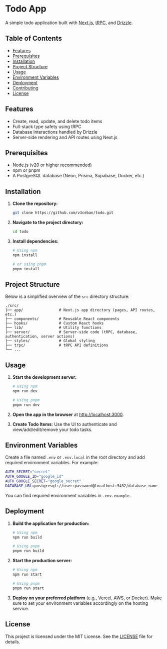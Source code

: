 # Todo App

A simple todo application built with [Next.js](https://nextjs.org/), [tRPC](https://trpc.io/), and [Drizzle](https://orm.drizzle.team/).

## Table of Contents

- [Features](#features)
- [Prerequisites](#prerequisites)
- [Installation](#installation)
- [Project Structure](#project-structure)
- [Usage](#usage)
- [Environment Variables](#environment-variables)
- [Deployment](#deployment)
- [Contributing](#contributing)
- [License](#license)

## Features

- Create, read, update, and delete todo items
- Full-stack type safety using tRPC
- Database interactions handled by Drizzle
- Server-side rendering and API routes using Next.js

## Prerequisites

- Node.js (v20 or higher recommended)
- npm or pnpm
- A PostgreSQL database (Neon, Prisma, Supabase, Docker, etc.)

## Installation

1. **Clone the repository:**
   ```bash
   git clone https://github.com/v3ceban/todo.git
   ```
2. **Navigate to the project directory:**
   ```bash
   cd todo
   ```
3. **Install dependencies:**

   ```bash
   # Using npm
   npm install

   # or using pnpm
   pnpm install
   ```

## Project Structure

Below is a simplified overview of the `src` directory structure:

```
./src/
├── app/                # Next.js app directory (pages, API routes, etc.)
├── components/         # Reusable React components
├── hooks/              # Custom React hooks
├── lib/                # Utility functions
├── server/             # Server-side code (tRPC, database, authentication, server actions)
├── styles/             # Global styling
├── trpc/               # tRPC API definitions
└── ...
```

## Usage

1. **Start the development server:**

   ```bash
   # Using npm
   npm run dev

   # Using pnpm
   pnpm run dev
   ```

2. **Open the app in the browser** at [http://localhost:3000](http://localhost:3000).

3. **Create Todo Items**: Use the UI to authenticate and view/add/edit/remove your todo tasks.

## Environment Variables

Create a file named `.env` or `.env.local` in the root directory and add required environment variables. For example:

```bash
AUTH_SECRET="secret"
AUTH_GOOGLE_ID="google_id"
AUTH_GOOGLE_SECRET="google_secret"
DATABASE_URL=postgresql://user:password@localhost:5432/database_name
```

You can find required environment variables in `.env.example`.

## Deployment

1. **Build the application for production:**

   ```bash
   # Using npm
   npm run build

   # Using pnpm
   pnpm run build
   ```

2. **Start the production server:**

   ```bash
   # Using npm
   npm run start

   # Using pnpm
   pnpm run start
   ```

3. **Deploy on your preferred platform** (e.g., Vercel, AWS, or Docker). Make sure to set your environment variables accordingly on the hosting service.

## License

This project is licensed under the MIT License. See the [LICENSE](LICENSE) file for details.
